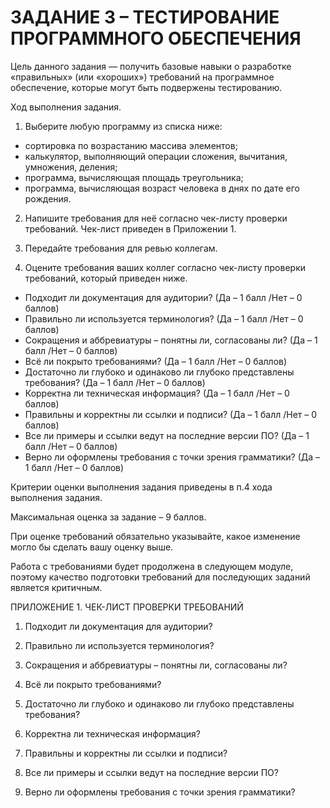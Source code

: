 # ЗАДАНИЕ 3 – ТЕСТИРОВАНИЕ ПРОГРАММНОГО ОБЕСПЕЧЕНИЯ

Цель данного задания ― получить базовые навыки о разработке «правильных» (или «хороших») требований на программное
обеспечение, которые могут быть подвержены тестированию.

Ход выполнения задания.

1. Выберите любую программу из списка ниже:

+ сортировка по возрастанию массива элементов;
+ калькулятор, выполняющий операции сложения, вычитания, умножения, деления;
+ программа, вычисляющая площадь треугольника;
+ программа, вычисляющая возраст человека в днях по дате его рождения.

2. Напишите требования для неё согласно чек-листу проверки требований. Чек-лист приведен в Приложении 1.

3. Передайте требования для ревью коллегам.

4. Оцените требования ваших коллег согласно чек-листу проверки требований, который приведен ниже.

+ Подходит ли документация для аудитории? (Да – 1 балл /Нет – 0 баллов)
+ Правильно ли используется терминология? (Да – 1 балл /Нет – 0 баллов)
+ Сокращения и аббревиатуры – понятны ли, согласованы ли? (Да – 1 балл /Нет – 0 баллов)
+ Всё ли покрыто требованиями? (Да – 1 балл /Нет – 0 баллов)
+ Достаточно ли глубоко и одинаково ли глубоко представлены требования? (Да – 1 балл /Нет – 0 баллов)
+ Корректна ли техническая информация? (Да – 1 балл /Нет – 0 баллов)
+ Правильны и корректны ли ссылки и подписи? (Да – 1 балл /Нет – 0 баллов)
+ Все ли примеры и ссылки ведут на последние версии ПО? (Да – 1 балл /Нет – 0 баллов)
+ Верно ли оформлены требования с точки зрения грамматики? (Да – 1 балл /Нет – 0 баллов)

Критерии оценки выполнения задания приведены в п.4 хода выполнения задания.

Максимальная оценка за задание – 9 баллов.

При оценке требований обязательно указывайте, какое изменение могло бы сделать вашу оценку выше.

Работа с требованиями будет продолжена в следующем модуле, поэтому качество подготовки требований для последующих
заданий является критичным.

ПРИЛОЖЕНИЕ 1. ЧЕК-ЛИСТ ПРОВЕРКИ ТРЕБОВАНИЙ

1. Подходит ли документация для аудитории?

2. Правильно ли используется терминология?

3. Сокращения и аббревиатуры – понятны ли, согласованы ли?

4. Всё ли покрыто требованиями?

5. Достаточно ли глубоко и одинаково ли глубоко представлены требования?

6. Корректна ли техническая информация?

7. Правильны и корректны ли ссылки и подписи?

8. Все ли примеры и ссылки ведут на последние версии ПО?

9. Верно ли оформлены требования с точки зрения грамматики?
